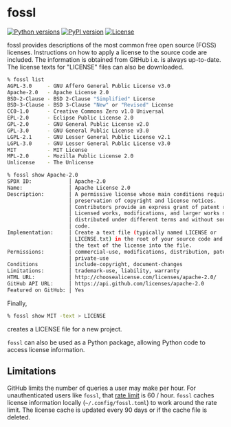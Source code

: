 # fossl

[![Python versions](https://img.shields.io/pypi/pyversions/fossl.svg)](https://pypi.org/project/fossl/)
[![PyPI version](https://img.shields.io/pypi/v/fossl.svg)](https://pypi.org/project/fossl/)
[![License](https://img.shields.io/pypi/l/fossl.svg)](https://pypi.org/project/fossl/)

fossl provides descriptions of the most common free open source (FOSS) licenses. Instructions on how to apply a license to the source code are included. The information is obtained from GitHub i.e. is always up-to-date. The license texts for "LICENSE" files can also be downloaded.

```sh
% fossl list
AGPL-3.0     - GNU Affero General Public License v3.0
Apache-2.0   - Apache License 2.0
BSD-2-Clause - BSD 2-Clause "Simplified" License
BSD-3-Clause - BSD 3-Clause "New" or "Revised" License
CC0-1.0      - Creative Commons Zero v1.0 Universal
EPL-2.0      - Eclipse Public License 2.0
GPL-2.0      - GNU General Public License v2.0
GPL-3.0      - GNU General Public License v3.0
LGPL-2.1     - GNU Lesser General Public License v2.1
LGPL-3.0     - GNU Lesser General Public License v3.0
MIT          - MIT License
MPL-2.0      - Mozilla Public License 2.0
Unlicense    - The Unlicense
```

```sh
% fossl show Apache-2.0
SPDX ID:            │ Apache-2.0
Name:               │ Apache License 2.0
Description:        │ A permissive license whose main conditions require
                    │ preservation of copyright and license notices.
                    │ Contributors provide an express grant of patent rights.
                    │ Licensed works, modifications, and larger works may be
                    │ distributed under different terms and without source
                    │ code.
Implementation:     │ Create a text file (typically named LICENSE or
                    │ LICENSE.txt) in the root of your source code and copy
                    │ the text of the license into the file.
Permissions:        │ commercial-use, modifications, distribution, patent-use,
                    │ private-use
Conditions          │ include-copyright, document-changes
Limitations:        │ trademark-use, liability, warranty
HTML URL:           │ http://choosealicense.com/licenses/apache-2.0/
GitHub API URL:     │ https://api.github.com/licenses/apache-2.0
Featured on GitHub: │ Yes
```

Finally,

```sh
% fossl show MIT -text > LICENSE
```

creates a LICENSE file for a new project.

`fossl` can also be used as a Python package, allowing Python code to access license information.

## Limitations

GitHub limits the number of queries a user may make per hour. For unauthenticated users like `fossl`, that [rate limit](https://docs.github.com/en/rest/overview/resources-in-the-rest-api?apiVersion=2022-11-28#rate-limiting) is 60 / hour. `fossl` caches license information locally (`~/.config/fossl.toml`) to work around the rate limit. The license cache is updated every 90 days or if the cache file is deleted.
